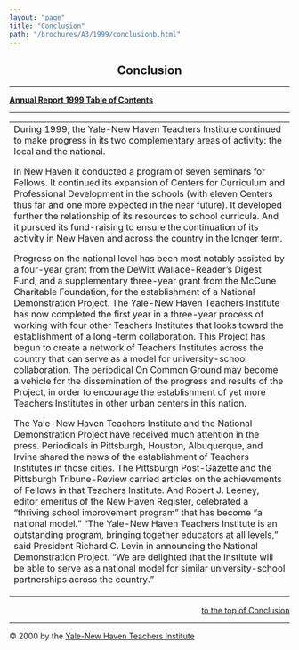 ```yaml
---
layout: "page"
title: "Conclusion"
path: "/brochures/A3/1999/conclusionb.html"
---
```

<main>
<center><a name="t"></a><h2>Conclusion</h2>
<hr/></center>
<p><b><a href="/brochures/A3/1999/">Annual Report 1999 Table of Contents</a>
</b>
</p><hr/>
<table cellpadding="2">
<tbody><tr valign="TOP">
<td width="85%">During 1999, the Yale-New Haven Teachers Institute continued
to make progress in its two complementary areas of activity: the local
and the national. 
<p>In New Haven it conducted a program of seven seminars for Fellows. It
continued its expansion of Centers for Curriculum and Professional Development
in the schools (with eleven Centers thus far and one more expected in the
near future). It developed further the relationship of its resources to
school curricula. And it pursued its fund-raising to ensure the continuation
of its activity in New Haven and across the country in the longer term. 
</p><p>Progress on the national level has been most notably assisted by a four-year
grant from the DeWitt Wallace-Reader’s Digest Fund, and a supplementary
three-year grant from the McCune Charitable Foundation, for the establishment
of a National Demonstration Project. The Yale-New Haven Teachers Institute
has now completed the first year in a three-year process of working with
four other Teachers Institutes that looks toward the establishment of a
long-term collaboration. This Project has begun to create a network of
Teachers Institutes across the country that can serve as a model for university-school
collaboration. The periodical On Common Ground may become a vehicle for
the dissemination of the progress and results of the Project, in order
to encourage the establishment of yet more Teachers Institutes in other
urban centers in this nation. 
</p><p>The Yale-New Haven Teachers Institute and the National Demonstration
Project have received much attention in the press. Periodicals in Pittsburgh,
Houston, Albuquerque, and Irvine shared the news of the establishment of
Teachers Institutes in those cities. The Pittsburgh Post-Gazette and the
Pittsburgh Tribune-Review carried articles on the achievements of Fellows
in that Teachers Institute. And Robert J. Leeney, editor emeritus of the
New Haven Register, celebrated a “thriving school improvement program”
that has become “a national model.” “The Yale-New Haven Teachers Institute
is an outstanding program, bringing together educators at all levels,”
said President Richard C. Levin in announcing the National Demonstration
Project. “We are delighted that the Institute will be able to serve as
a national model for similar university-school partnerships across the
country.” </p></td>
</tr>
</tbody></table>
<div align="right">
<p><a href="#t">to the top of Conclusion</a></p></div>
<hr/>© 2000 by the <a href="/">Yale-New Haven Teachers Institute</a>
</main>